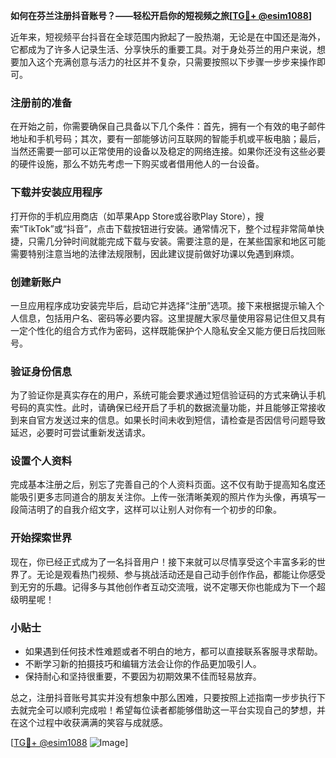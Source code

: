 **如何在芬兰注册抖音账号？——轻松开启你的短视频之旅[[TG💪+ @esim1088](https://t.me/s/esim1088)]**

近年来，短视频平台抖音在全球范围内掀起了一股热潮，无论是在中国还是海外，它都成为了许多人记录生活、分享快乐的重要工具。对于身处芬兰的用户来说，想要加入这个充满创意与活力的社区并不复杂，只需要按照以下步骤一步步来操作即可。

### 注册前的准备

在开始之前，你需要确保自己具备以下几个条件：首先，拥有一个有效的电子邮件地址和手机号码；其次，要有一部能够访问互联网的智能手机或平板电脑；最后，当然还需要一部可以正常使用的设备以及稳定的网络连接。如果你还没有这些必要的硬件设施，那么不妨先考虑一下购买或者借用他人的一台设备。

### 下载并安装应用程序

打开你的手机应用商店（如苹果App Store或谷歌Play Store），搜索“TikTok”或“抖音”，点击下载按钮进行安装。通常情况下，整个过程非常简单快捷，只需几分钟时间就能完成下载与安装。需要注意的是，在某些国家和地区可能需要特别注意当地的法律法规限制，因此建议提前做好功课以免遇到麻烦。

### 创建新账户

一旦应用程序成功安装完毕后，启动它并选择“注册”选项。接下来根据提示输入个人信息，包括用户名、密码等必要内容。这里提醒大家尽量使用容易记住但又具有一定个性化的组合方式作为密码，这样既能保护个人隐私安全又能方便日后找回账号。

### 验证身份信息

为了验证你是真实存在的用户，系统可能会要求通过短信验证码的方式来确认手机号码的真实性。此时，请确保已经开启了手机的数据流量功能，并且能够正常接收到来自官方发送过来的信息。如果长时间未收到短信，请检查是否因信号问题导致延迟，必要时可尝试重新发送请求。

### 设置个人资料

完成基本注册之后，别忘了完善自己的个人资料页面。这不仅有助于提高知名度还能吸引更多志同道合的朋友关注你。上传一张清晰美观的照片作为头像，再填写一段简洁明了的自我介绍文字，这样可以让别人对你有一个初步的印象。

### 开始探索世界

现在，你已经正式成为了一名抖音用户！接下来就可以尽情享受这个丰富多彩的世界了。无论是观看热门视频、参与挑战活动还是自己动手创作作品，都能让你感受到无穷的乐趣。记得多与其他创作者互动交流哦，说不定哪天你也能成为下一个超级明星呢！

### 小贴士

- 如果遇到任何技术性难题或者不明白的地方，都可以直接联系客服寻求帮助。
- 不断学习新的拍摄技巧和编辑方法会让你的作品更加吸引人。
- 保持耐心和坚持很重要，不要因为初期效果不佳而轻易放弃。

总之，注册抖音账号其实并没有想象中那么困难，只要按照上述指南一步步执行下去就完全可以顺利完成啦！希望每位读者都能够借助这一平台实现自己的梦想，并在这个过程中收获满满的笑容与成就感。

[[TG💪+ @esim1088](https://t.me/s/esim1088) ![Image](https://i.postimg.cc/4NQfJmqS/Snipaste-2025-05-13-00-14-12.png)]